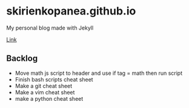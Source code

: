 # skirienkopanea.github.io
My personal blog made with Jekyll

[Link](https://skirienkopanea.github.io/)

## Backlog
* Move math js script to header and use if tag = math then run script
* Finish bash scripts cheat sheet
* Make a git cheat sheet
* Make a vim cheat sheet
* make a python cheat sheet
